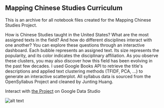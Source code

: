 ## Mapping Chinese Studies Curriculum

This is an archive for all notebook files created for the Mapping Chinese Studies Project.

How is Chinese Studies taught in the United States? What are the most assigned texts in the field? And how do different disciplines interact with one another? You can explore these questions through an interactive dashboard. Each bubble represents an assigned text. Its size represents the popularity, and its color indicates the disciplinary affiliation. As you observe these clusters, you may also discover how this field has been evolving in the past few decades. I used Google Books API to retrieve the title's descriptions and applied text clustering methods (TFIDF, PCA, ...) to generate an interactive scatterplot. All syllabus data is sourced from the OpenSyllabus Project and cleaned by Junting Huang.

Interact with [the Project](https://datastudio.google.com/reporting/c26beb28-3706-45b2-9d94-b0f593dea04d) on Google Data Studio

![alt text](https://static.wixstatic.com/media/12c3ba_2db719da865a41bb83019facf7f97a38~mv2.jpg)
